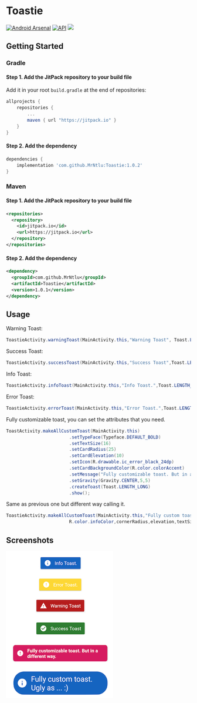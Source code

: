 # Toastie
[![Android Arsenal](https://img.shields.io/badge/Android%20Arsenal-Toastie-brightgreen.svg?style=flat)](https://android-arsenal.com/details/1/7674) [![API](https://img.shields.io/badge/API-23%2B-brightgreen.svg?style=flat)](https://android-arsenal.com/api?level=23) [![](https://jitpack.io/v/MrNtlu/Toastie.svg)](https://jitpack.io/#MrNtlu/Toastie)

## Getting Started
### Gradle
#### **Step 1.** Add the JitPack repository to your build file
Add it in your root `build.gradle` at the end of repositories:

```gradle
allprojects {
	repositories {
		...
		maven { url "https://jitpack.io" }
	}
}
```
#### **Step 2.** Add the dependency

```gradle
dependencies {
    implementation 'com.github.MrNtlu:Toastie:1.0.2'
}
```

### Maven
#### **Step 1.** Add the JitPack repository to your build file

```xml
<repositories>
  <repository>
    <id>jitpack.io</id>
    <url>https://jitpack.io</url>
  </repository>
</repositories>
```
#### **Step 2.** Add the dependency

```xml
<dependency>
  <groupId>com.github.MrNtlu</groupId>
  <artifactId>Toastie</artifactId>
  <version>1.0.1</version>
</dependency>
```

## Usage

Warning Toast:

```Java
ToastieActivity.warningToast(MainActivity.this,"Warning Toast", Toast.LENGTH_LONG).show();
```
Success Toast:

```Java
ToastieActivity.successToast(MainActivity.this,"Success Toast",Toast.LENGTH_LONG).show();
```
Info Toast:

```Java
ToastieActivity.infoToast(MainActivity.this,"Info Toast.",Toast.LENGTH_LONG).show();
```
Error Toast:

```Java
ToastieActivity.errorToast(MainActivity.this,"Error Toast.",Toast.LENGTH_LONG).show();
```
Fully customizable toast, you can set the attributes that you need.
```Java
ToastActivity.makeAllCustomToast(MainActivity.this)
                        .setTypeFace(Typeface.DEFAULT_BOLD)
                        .setTextSize(16)
                        .setCardRadius(25)
                        .setCardElevation(10)
                        .setIcon(R.drawable.ic_error_black_24dp)
                        .setCardBackgroundColor(R.color.colorAccent)
                        .setMessage("Fully customizable toast. But in a different way.")
                        .setGravity(Gravity.CENTER,5,5)
                        .createToast(Toast.LENGTH_LONG)
                        .show();
```
Same as previous one but different way calling it.

```Java
ToastieActivity.makeAllCustomToast(MainActivity.this,"Fully custom toast. Ugly as ... :)",R.drawable.ic_info_black_36dp,
                        R.color.infoColor,cornerRadius,elevation,textSize,Typeface.SANS_SERIF,Gravity.TOP, xOffset,yOffset,Toast.LENGTH_LONG).show();
```

## Screenshots

<img src="https://raw.githubusercontent.com/MrNtlu/Toastie/master/art/Toastie.jpg">
